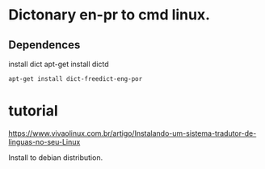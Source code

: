 # Dictonary en-pr to cmd linux.
## Dependences
install dict 
	apt-get install dictd 
	
	apt-get install dict-freedict-eng-por

# tutorial
https://www.vivaolinux.com.br/artigo/Instalando-um-sistema-tradutor-de-linguas-no-seu-Linux


Install to debian distribution.
 
